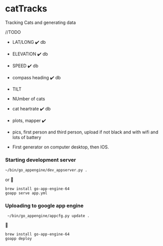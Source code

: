 

# catTracks

Tracking Cats and generating data

//TODO

- LAT/LONG :heavy_check_mark: db
- ELEVATION :heavy_check_mark: db
- SPEED :heavy_check_mark: db
- compass heading :heavy_check_mark: db
- TILT
- NUmber of cats
- cat heartrate :heavy_check_mark: db
- plots, mapper :heavy_check_mark:
- pics, first person and third person, upload if not black and with wifi and lots of battery

- First generator on computer desktop, then IOS.


### Starting development server

``` bash
~/bin/go_appengine/dev_appserver.py .
```
or :beer:
```
brew install go-app-engine-64
goapp serve app.yml
```

### Uploading to google app engine

```
 ~/bin/go_appengine/appcfg.py update .

```
:beers:
```
brew install go-app-engine-64
goapp deploy 
```

